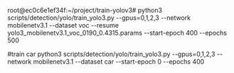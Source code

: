 root@ec0c6e1ef34f:~/project/train-yolov3# python3  scripts/detection/yolo/train_yolo3.py --gpus=0,1,2,3  --network mobilenetv3.1 --dataset voc --resume yolo3_mobilenetv3.1_voc_0190_0.4315.params --start-epoch 400  --epochs  500



#train car
python3  scripts/detection/yolo/train_yolo3.py --gpus=0,1,2,3  --network mobilenetv3.1 --dataset car --start-epoch 0  --epochs  400

